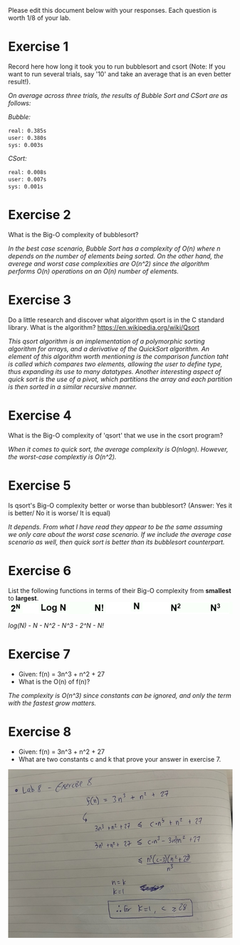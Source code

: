 Please edit this document below with your responses. Each question is worth 1/8 of your lab.

# Exercise 1

Record here how long it took you to run bubblesort and csort (Note: If you want to run several trials, say '10' and take an average that is an even better result!).

*On average across three trials, the results of Bubble Sort and CSort are as follows:*

*Bubble:*

    real: 0.385s
    user: 0.380s
    sys: 0.003s
    
*CSort:*

    real: 0.008s
    user: 0.007s
    sys: 0.001s


# Exercise 2

What is the Big-O complexity of bubblesort?

*In the best case scenario, Bubble Sort has a complexity of O(n) where n depends on the number of elements being sorted. On the other hand, the averege and worst case complexities are O(n^2) since the algorithm performs O(n) operations on an O(n) number of elements.*

# Exercise 3

Do a little research and discover what algorithm qsort is in the C standard library. What is the algorithm? https://en.wikipedia.org/wiki/Qsort

*This qsort algorithm is an implementation of a polymorphic sorting algorithm for arrays, and a derivative of the QuickSort algorithm. An element of this algorithm worth mentioning is the comparison function taht is called which compares two elements, allowing the user to define type, thus expanding its use to many datatypes. Another interesting aspect of quick sort is the use of a pivot, which partitions the array and each partition is then sorted in a similar recursive manner.*

# Exercise 4

What is the Big-O complexity of 'qsort' that we use in the csort program?

*When it comes to quick sort, the average complexity is O(nlogn). However, the worst-case complextiy is O(n^2).*

# Exercise 5

Is qsort's Big-O complexity better or worse than bubblesort? (Answer: Yes it is better/ No it is worse/ It is equal)

*It depends. From what I have read they appear to be the same assuming we only care about the worst case scenario. If we include the average case scenario as well, then quick sort is better than its bubblesort counterpart.*

# Exercise 6

List the following functions in terms of their Big-O complexity from **smallest** to **largest**.
<img src="./media/bigo.jpg"/>

*log(N)   -   N   -   N^2   -   N^3   -   2^N   -   N!*

# Exercise 7

- Given: f(n) = 3n^3 + n^2 + 27
- What is the O(n) of f(n)?

*The complexity is O(n^3) since constants can be ignored, and only the term with the fastest grow matters.*

# Exercise 8

- Given: f(n) = 3n^3 + n^2 + 27
- What are two constants c and k that prove your answer in exercise 7.

<img src="./media/lab8-e8.jpg"/>
